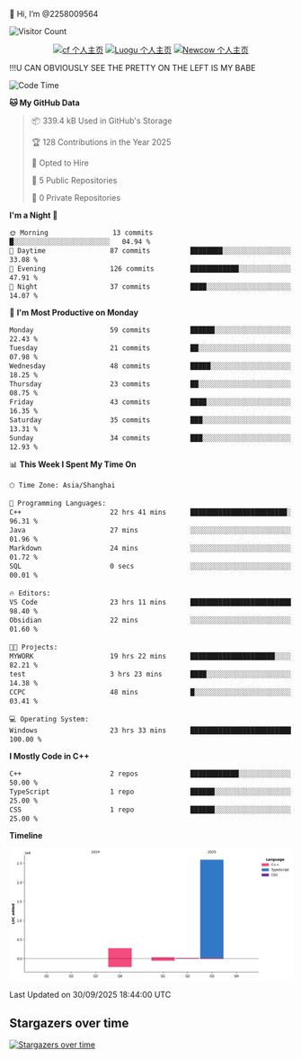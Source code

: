  👋 Hi, I’m @2258009564

![Visitor Count](https://profile-counter.glitch.me/{2258009564}/count.svg)

<!---
2258009564/2258009564 is a ✨ special ✨ repository because its `README.md` (this file) appears on your GitHub profile.
You can click the Preview link to take a look at your changes.
--->

<div align="center">

[![cf 个人主页](https://img.shields.io/badge/codeforces-alisa22580-yellow)](https://codeforces.com/profile/alisa22580)
[![Luogu 个人主页](https://img.shields.io/badge/Luogu-alisa_kujou-blue)](https://www.luogu.com.cn/user/1440708)
[![Newcow 个人主页](https://img.shields.io/badge/nowcoder-lzy-blue)](https://ac.nowcoder.com/acm/contest/profile/51334038)

</div>

!!!U CAN OBVIOUSLY SEE THE PRETTY ON THE LEFT IS MY BABE



<!--START_SECTION:waka-->
![Code Time](http://img.shields.io/badge/Code%20Time-557%20hrs%2054%20mins-blue)

**🐱 My GitHub Data** 

> 📦 339.4 kB Used in GitHub's Storage 
 > 
> 🏆 128 Contributions in the Year 2025
 > 
> 💼 Opted to Hire
 > 
> 📜 5 Public Repositories 
 > 
> 🔑 0 Private Repositories 
 > 
**I'm a Night 🦉** 

```text
🌞 Morning                13 commits          █░░░░░░░░░░░░░░░░░░░░░░░░   04.94 % 
🌆 Daytime                87 commits          ████████░░░░░░░░░░░░░░░░░   33.08 % 
🌃 Evening                126 commits         ████████████░░░░░░░░░░░░░   47.91 % 
🌙 Night                  37 commits          ████░░░░░░░░░░░░░░░░░░░░░   14.07 % 
```
📅 **I'm Most Productive on Monday** 

```text
Monday                   59 commits          ██████░░░░░░░░░░░░░░░░░░░   22.43 % 
Tuesday                  21 commits          ██░░░░░░░░░░░░░░░░░░░░░░░   07.98 % 
Wednesday                48 commits          █████░░░░░░░░░░░░░░░░░░░░   18.25 % 
Thursday                 23 commits          ██░░░░░░░░░░░░░░░░░░░░░░░   08.75 % 
Friday                   43 commits          ████░░░░░░░░░░░░░░░░░░░░░   16.35 % 
Saturday                 35 commits          ███░░░░░░░░░░░░░░░░░░░░░░   13.31 % 
Sunday                   34 commits          ███░░░░░░░░░░░░░░░░░░░░░░   12.93 % 
```


📊 **This Week I Spent My Time On** 

```text
🕑︎ Time Zone: Asia/Shanghai

💬 Programming Languages: 
C++                      22 hrs 41 mins      ████████████████████████░   96.31 % 
Java                     27 mins             ░░░░░░░░░░░░░░░░░░░░░░░░░   01.96 % 
Markdown                 24 mins             ░░░░░░░░░░░░░░░░░░░░░░░░░   01.72 % 
SQL                      0 secs              ░░░░░░░░░░░░░░░░░░░░░░░░░   00.01 % 

🔥 Editors: 
VS Code                  23 hrs 11 mins      █████████████████████████   98.40 % 
Obsidian                 22 mins             ░░░░░░░░░░░░░░░░░░░░░░░░░   01.60 % 

🐱‍💻 Projects: 
MYWORK                   19 hrs 22 mins      █████████████████████░░░░   82.21 % 
test                     3 hrs 23 mins       ████░░░░░░░░░░░░░░░░░░░░░   14.38 % 
CCPC                     48 mins             █░░░░░░░░░░░░░░░░░░░░░░░░   03.41 % 

💻 Operating System: 
Windows                  23 hrs 33 mins      █████████████████████████   100.00 % 
```

**I Mostly Code in C++** 

```text
C++                      2 repos             ████████████░░░░░░░░░░░░░   50.00 % 
TypeScript               1 repo              ██████░░░░░░░░░░░░░░░░░░░   25.00 % 
CSS                      1 repo              ██████░░░░░░░░░░░░░░░░░░░   25.00 % 
```



**Timeline**

![Lines of Code chart](https://raw.githubusercontent.com/2258009564/2258009564/main/assets/bar_graph.png)


 Last Updated on 30/09/2025 18:44:00 UTC
<!--END_SECTION:waka-->

## Stargazers over time
[![Stargazers over time](https://starchart.cc/2258009564/2258009564.svg?variant=adaptive)](https://starchart.cc/2258009564/2258009564)
